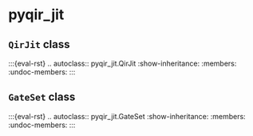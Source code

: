 # pyqir_jit

## `QirJit` class

:::{eval-rst}
.. autoclass:: pyqir_jit.QirJit
    :show-inheritance:
    :members:
    :undoc-members:
:::

## `GateSet` class

:::{eval-rst}
.. autoclass:: pyqir_jit.GateSet
    :show-inheritance:
    :members:
    :undoc-members:
:::

